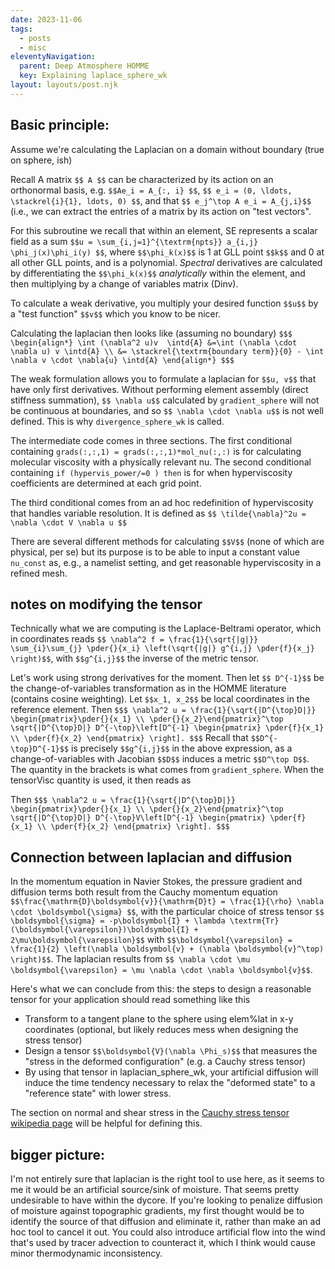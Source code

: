 ```yaml
---
date: 2023-11-06
tags:
  - posts
  - misc
eleventyNavigation:
  parent: Deep Atmosphere HOMME
  key: Explaining laplace_sphere_wk
layout: layouts/post.njk
---
```


## Basic principle:

Assume we're calculating the Laplacian on a domain without boundary (true on sphere, ish)

Recall A matrix `$$ A $$` can be characterized by its action on an orthonormal basis, e.g. `$$Ae_i = A_{:, i} $$`, `$$ e_i = (0, \ldots, \stackrel{i}{1}, ldots, 0) $$`,
and that `$$ e_j^\top A e_i = A_{j,i}$$` (i.e., we can extract the entries of a matrix by its action on "test vectors".

For this subroutine we recall that within an element, SE represents a scalar field as a sum `$$u = \sum_{i,j=1}^{\textrm{npts}} a_{i,j} \phi_j(x)\phi_i(y) $$`,
where `$$\phi_k(x)$$` is 1 at GLL point `$$k$$` and 0 at all other GLL points, and is a polynomial. _Spectral_ derivatives are calculated by differentiating the 
`$$\phi_k(x)$$` _analytically_ within the element, and then multiplying by a change of variables matrix (Dinv).

To calculate a weak derivative, you multiply your desired function `$$u$$` by a "test function" `$$v$$` which you know to be nicer.

Calculating the laplacian then looks like (assuming no boundary) 
`$$$
\begin{align*}
   \int (\nabla^2 u)v  \intd{A} &=\int (\nabla \cdot \nabla u) v \intd{A} \\
    &= \stackrel{\textrm{boundary term}}{0} - \int \nabla v \cdot \nabla{u} \intd{A}
\end{align*}
$$$`

The weak formulation allows you to formulate a laplacian for `$$u, v$$` that have only first derivatives. Without performing element assembly (direct stiffness summation),
`$$ \nabla u$$` calculated by `gradient_sphere` will not be continuous at boundaries, and so `$$ \nabla \cdot \nabla u$$` is not well defined.
This is why `divergence_sphere_wk` is called. 

The intermediate code comes in three sections.
The first conditional containing `grads(:,:,1) = grads(:,:,1)*mol_nu(:,:)` is for calculating molecular viscosity with a physically relevant nu.
The second conditional containing `if (hypervis_power/=0 ) then` is for when hyperviscosity coefficients are determined at each grid point.


The third conditional comes from an ad hoc redefinition of hyperviscosity that handles variable resolution. It is defined as
`$$
\tilde{\nabla}^2u = \nabla \cdot V \nabla u
$$`

There are several different methods for calculating `$$V$$` (none of which are physical, per se) but its purpose is to be able to input a constant value `nu_const` as, e.g., a namelist setting, and get reasonable hyperviscosity in a refined mesh.
 
## notes on modifying the tensor

Technically what we are computing is the Laplace-Beltrami operator, which in coordinates reads `$$ \nabla^2 f = \frac{1}{\sqrt{|g|}} \sum_{i}\sum_{j} \pder{}{x_i} \left(\sqrt{|g|} g^{i,j} \pder{f}{x_j} \right)$$`, with `$$g^{i,j}$$` the inverse of the metric tensor. 

Let's work using strong derivatives for the moment. Then let `$$ D^{-1}$$` be the change-of-variables transformation as in the HOMME literature (contains cosine weighting). Let `$$x_1, x_2$$` be local
coordinates in the reference element.
Then `$$$ \nabla^2 u = \frac{1}{\sqrt{|D^{\top}D|}} \begin{pmatrix}\pder{}{x_1} \\ \pder{}{x_2}\end{pmatrix}^\top  \sqrt{|D^{\top}D|} D^{-\top}\left[D^{-1} \begin{pmatrix} \pder{f}{x_1} \\ \pder{f}{x_2} \end{pmatrix} \right]. $$$` 
Recall that `$$D^{-\top}D^{-1}$$` is precisely `$$g^{i,j}$$` in the above expression, as a change-of-variables with Jacobian `$$D$$` induces a metric `$$D^\top D$$`. The quantity in the brackets is what comes from `gradient_sphere`. When the tensorVisc quantity is used, it then reads as

Then `$$$ \nabla^2 u = \frac{1}{\sqrt{|D^{\top}D|}} \begin{pmatrix}\pder{}{x_1} \\ \pder{}{x_2}\end{pmatrix}^\top  \sqrt{|D^{\top}D|} D^{-\top}V\left[D^{-1} \begin{pmatrix} \pder{f}{x_1} \\ \pder{f}{x_2} \end{pmatrix} \right]. $$$` 


## Connection between laplacian and diffusion
In the momentum equation in Navier Stokes, the pressure gradient and diffusion terms both result from the Cauchy momentum equation `$$\frac{\mathrm{D}\boldsymbol{v}}{\mathrm{D}t} = \frac{1}{\rho} \nabla \cdot \boldsymbol{\sigma} $$`, with the particular choice of stress tensor `$$ \boldsymbol{\sigma} = -p\boldsymbol{I} + \lambda \textrm{Tr}(\boldsymbol{\varepsilon})\boldsymbol{I} + 2\mu\boldsymbol{\varepsilon}$$` with `$$\boldsymbol{\varepsilon} = \frac{1}{2} \left(\nabla \boldsymbol{v} + (\nabla \boldsymbol{v}^\top) \right)$$`. The laplacian results from `$$ \nabla \cdot \mu \boldsymbol{\varepsilon} = \mu \nabla \cdot \nabla \boldsymbol{v}$$`. 

Here's what we can conclude from this: the steps to design a reasonable tensor for your application should read something like this
* Transform to a tangent plane to the sphere using elem%lat in x-y coordinates (optional, but likely reduces mess when designing the stress tensor)
* Design a tensor `$$\boldsymbol{V}(\nabla \Phi_s)$$` that measures the "stress in the deformed configuration" (e.g. a Cauchy stress tensor)
* By using that tensor in laplacian_sphere_wk, your artificial diffusion will induce the time tendency necessary to relax the "deformed state" to a "reference state" with lower stress.


The section on normal and shear stress in the [Cauchy stress tensor wikipedia page](https://en.wikipedia.org/wiki/Cauchy_stress_tensor#Normal_and_shear_stresses) will be helpful for defining this. 

## bigger picture:

I'm not entirely sure that laplacian is the right tool to use here, as it seems to me it would be an artificial source/sink of moisture. That seems pretty undesirable to have within the dycore.
 If you're looking to penalize diffusion of moisture against topographic gradients, my first thought would be to identify the source of that diffusion and eliminate it, rather than make an ad hoc 
tool to cancel it out. You could also introduce artificial flow into the wind that's used by tracer advection to counteract it, which I think would cause minor thermodynamic inconsistency.







